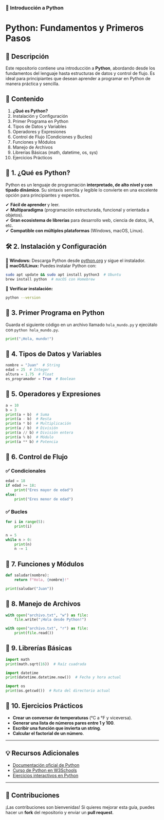 ### 📌 **Introducción a Python**  

# **Python: Fundamentos y Primeros Pasos**  

## **📖 Descripción**  
Este repositorio contiene una introducción a **Python**, abordando desde los fundamentos del lenguaje hasta estructuras de datos y control de flujo. Es ideal para principiantes que desean aprender a programar en Python de manera práctica y sencilla.  

## **📌 Contenido**  
1. **¿Qué es Python?**  
2. Instalación y Configuración  
3. Primer Programa en Python  
4. Tipos de Datos y Variables  
5. Operadores y Expresiones  
6. Control de Flujo (Condiciones y Bucles)  
7. Funciones y Módulos  
8. Manejo de Archivos  
9. Librerías Básicas (math, datetime, os, sys)  
10. Ejercicios Prácticos  

## **📍 1. ¿Qué es Python?**  
Python es un lenguaje de programación **interpretado, de alto nivel y con tipado dinámico**. Su sintaxis sencilla y legible lo convierte en una excelente opción para principiantes y expertos.  

✔ **Fácil de aprender** y leer.  
✔ **Multiparadigma** (programación estructurada, funcional y orientada a objetos).  
✔ **Gran ecosistema de librerías** para desarrollo web, ciencia de datos, IA, etc.  
✔ **Compatible con múltiples plataformas** (Windows, macOS, Linux).  

## **🛠️ 2. Instalación y Configuración**  
🔹 **Windows:** Descarga Python desde [python.org](https://www.python.org/downloads/) y sigue el instalador.  
🔹 **macOS/Linux:** Puedes instalar Python con:  
```bash
sudo apt update && sudo apt install python3  # Ubuntu
brew install python  # macOS con Homebrew
```  
🔹 **Verificar instalación:**  
```bash
python --version
```  

## **🚀 3. Primer Programa en Python**  
Guarda el siguiente código en un archivo llamado `hola_mundo.py` y ejecútalo con `python hola_mundo.py`.  

```python
print("¡Hola, mundo!")
```

## **🔹 4. Tipos de Datos y Variables**  
```python
nombre = "Juan"  # String
edad = 25  # Integer
altura = 1.75  # Float
es_programador = True  # Boolean
```

## **🔹 5. Operadores y Expresiones**  
```python
a = 10
b = 3
print(a + b)  # Suma
print(a - b)  # Resta
print(a * b)  # Multiplicación
print(a / b)  # División
print(a // b) # División entera
print(a % b)  # Módulo
print(a ** b) # Potencia
```

## **🔹 6. Control de Flujo**  
### ✅ Condicionales  
```python
edad = 18
if edad >= 18:
    print("Eres mayor de edad")
else:
    print("Eres menor de edad")
```

### ✅ Bucles  
```python
for i in range(5):
    print(i)

n = 5
while n > 0:
    print(n)
    n -= 1
```

## **🔹 7. Funciones y Módulos**  
```python
def saludar(nombre):
    return f"Hola, {nombre}!"

print(saludar("Juan"))
```

## **🔹 8. Manejo de Archivos**  
```python
with open("archivo.txt", "w") as file:
    file.write("¡Hola desde Python!")

with open("archivo.txt", "r") as file:
    print(file.read())
```

## **🔹 9. Librerías Básicas**  
```python
import math
print(math.sqrt(16))  # Raíz cuadrada

import datetime
print(datetime.datetime.now())  # Fecha y hora actual

import os
print(os.getcwd())  # Ruta del directorio actual
```

## **🎯 10. Ejercicios Prácticos**  
- **Crear un conversor de temperaturas** (°C a °F y viceversa).  
- **Generar una lista de números pares entre 1 y 100**.  
- **Escribir una función que invierta un string**.  
- **Calcular el factorial de un número**.  

---

## **💡 Recursos Adicionales**  
- [Documentación oficial de Python](https://docs.python.org/3/)  
- [Curso de Python en W3Schools](https://www.w3schools.com/python/)  
- [Ejercicios interactivos en Python](https://www.hackerrank.com/domains/tutorials/10-days-of-python)  

---

## **📌 Contribuciones**  
¡Las contribuciones son bienvenidas! Si quieres mejorar esta guía, puedes hacer un **fork** del repositorio y enviar un **pull request**.  